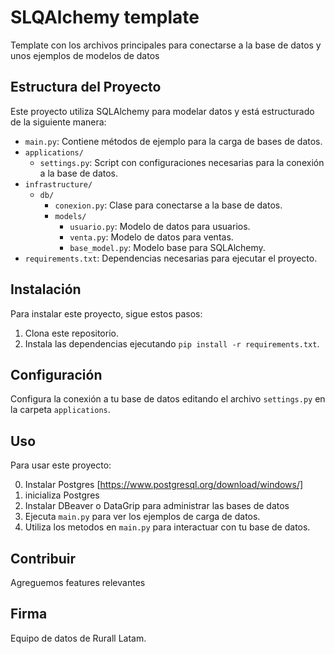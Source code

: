 # SLQAlchemy template

Template con los archivos principales para conectarse a la base de datos y unos ejemplos de modelos de datos

## Estructura del Proyecto

Este proyecto utiliza SQLAlchemy para modelar datos y está estructurado de la siguiente manera:

- `main.py`: Contiene métodos de ejemplo para la carga de bases de datos.
- `applications/`
  - `settings.py`: Script con configuraciones necesarias para la conexión a la base de datos.
- `infrastructure/`
  - `db/`
    - `conexion.py`: Clase para conectarse a la base de datos.
    - `models/`
      - `usuario.py`: Modelo de datos para usuarios.
      - `venta.py`: Modelo de datos para ventas.
      - `base_model.py`: Modelo base para SQLAlchemy.
- `requirements.txt`: Dependencias necesarias para ejecutar el proyecto.

## Instalación

Para instalar este proyecto, sigue estos pasos:

1. Clona este repositorio.
2. Instala las dependencias ejecutando `pip install -r requirements.txt`.

## Configuración

Configura la conexión a tu base de datos editando el archivo `settings.py` en la carpeta `applications`.

## Uso

Para usar este proyecto:

0. Instalar Postgres [https://www.postgresql.org/download/windows/]
1. inicializa Postgres
2. Instalar DBeaver o DataGrip para administrar las bases de datos
3. Ejecuta `main.py` para ver los ejemplos de carga de datos.
4. Utiliza los metodos en `main.py` para interactuar con tu base de datos.

## Contribuir

Agreguemos features relevantes

## Firma

Equipo de datos de Rurall Latam.
